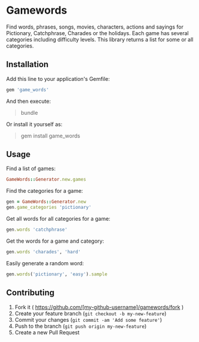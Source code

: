 # Gamewords

Find words, phrases, songs, movies, characters, actions and sayings for
Pictionary, Catchphrase, Charades or the holidays. Each game has several
categories including difficulty levels. This library returns a list for
some or all categories.

## Installation

Add this line to your application's Gemfile:

```ruby
gem 'game_words'
```

And then execute:

> bundle

Or install it yourself as:

> gem install game_words

## Usage

Find a list of games:

```ruby
GameWords::Generator.new.games
```

Find the categories for a game:
```ruby
gen = GameWords::Generator.new
gen.game_categories 'pictionary'
```

Get all words for all categories for a game:

```ruby
gen.words 'catchphrase'
```

Get the words for a game and category:

```ruby
gen.words 'charades', 'hard'
```

Easily generate a random word:

```ruby
gen.words('pictionary', 'easy').sample
```

## Contributing

1. Fork it ( https://github.com/[my-github-username]/gamewords/fork )
2. Create your feature branch (`git checkout -b my-new-feature`)
3. Commit your changes (`git commit -am 'Add some feature'`)
4. Push to the branch (`git push origin my-new-feature`)
5. Create a new Pull Request
